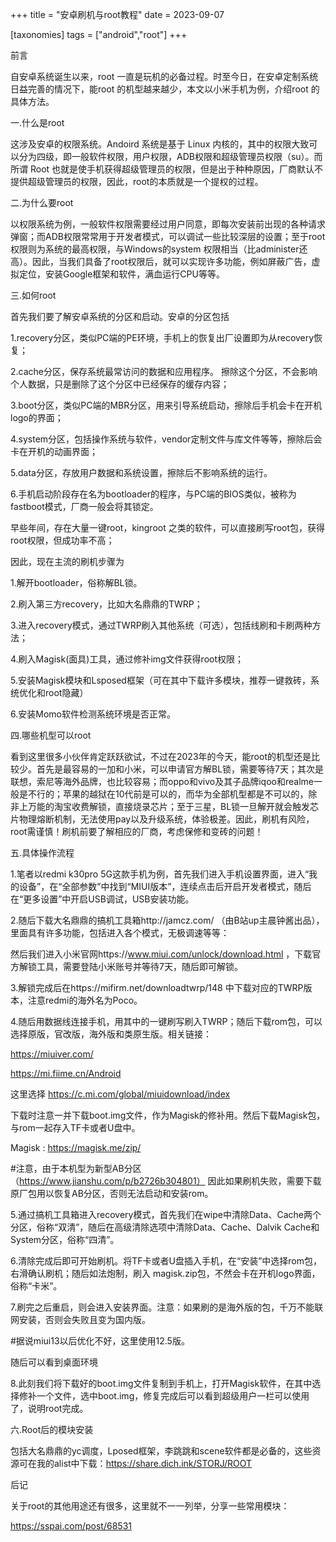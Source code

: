 +++
title = "安卓刷机与root教程"
date = 2023-09-07

[taxonomies]
tags = ["android","root"]
+++



前言

自安卓系统诞生以来，root 一直是玩机的必备过程。时至今日，在安卓定制系统日益完善的情况下，能root 的机型越来越少，本文以小米手机为例，介绍root 的具体方法。
<!-- more -->
一.什么是root

这涉及安卓的权限系统。Andoird 系统是基于 Linux 内核的，其中的权限大致可以分为四级，即一般软件权限，用户权限，ADB权限和超级管理员权限（su）。而所谓 Root 也就是使手机获得超级管理员的权限，但是出于种种原因，厂商默认不提供超级管理员的权限，因此，root的本质就是一个提权的过程。

二.为什么要root

以权限系统为例，一般软件权限需要经过用户同意，即每次安装前出现的各种请求弹窗；而ADB权限常常用于开发者模式，可以调试一些比较深层的设置；至于root权限则为系统的最高权限，与Windows的system 权限相当（比administer还高）。因此，当我们具备了root权限后，就可以实现许多功能，例如屏蔽广告，虚拟定位，安装Google框架和软件，满血运行CPU等等。

三.如何root

首先我们要了解安卓系统的分区和启动。安卓的分区包括

1.recovery分区，类似PC端的PE环境，手机上的恢复出厂设置即为从recovery恢复；

2.cache分区，保存系统最常访问的数据和应用程序。 擦除这个分区，不会影响个人数据，只是删除了这个分区中已经保存的缓存内容；

3.boot分区，类似PC端的MBR分区，用来引导系统启动，擦除后手机会卡在开机logo的界面；

4.system分区，包括操作系统与软件，vendor定制文件与库文件等等，擦除后会卡在开机的动画界面；

5.data分区，存放用户数据和系统设置，擦除后不影响系统的运行。

6.手机启动阶段存在名为bootloader的程序，与PC端的BIOS类似，被称为fastboot模式，厂商一般会将其锁定。

早些年间，存在大量一键root，kingroot 之类的软件，可以直接刷写root包，获得root权限，但成功率不高；

因此，现在主流的刷机步骤为

1.解开bootloader，俗称解BL锁。

2.刷入第三方recovery，比如大名鼎鼎的TWRP；

3.进入recovery模式，通过TWRP刷入其他系统（可选），包括线刷和卡刷两种方法；

4.刷入Magisk(面具)工具，通过修补img文件获得root权限；

5.安装Magisk模块和Lsposed框架（可在其中下载许多模块，推荐一键救砖，系统优化和root隐藏）

6.安装Momo软件检测系统环境是否正常。

四.哪些机型可以root

看到这里很多小伙伴肯定跃跃欲试，不过在2023年的今天，能root的机型还是比较少。首先是最容易的一加和小米，可以申请官方解BL锁，需要等待7天；其次是联想，索尼等海外品牌，也比较容易；而oppo和vivo及其子品牌iqoo和realme一般是不行的；苹果的越狱在10代前是可以的，而华为全部机型都是不可以的，除非上万能的淘宝收费解锁，直接烧录芯片；至于三星，BL锁一旦解开就会触发芯片物理熔断机制，无法使用pay以及升级系统，体验极差。因此，刷机有风险，root需谨慎！刷机前要了解相应的厂商，考虑保修和变砖的问题！

五.具体操作流程

1.笔者以redmi k30pro 5G这款手机为例，首先我们进入手机设置界面，进入“我的设备”，在“全部参数”中找到“MIUI版本”，连续点击后开启开发者模式，随后在“更多设置”中开启USB调试，USB安装功能。

2.随后下载大名鼎鼎的搞机工具箱http://jamcz.com/ （由B站up主晨钟酱出品），里面具有许多功能，包括进入各个模式，无极调速等等：

然后我们进入小米官网https://www.miui.com/unlock/download.html ，下载官方解锁工具，需要登陆小米账号并等待7天，随后即可解锁。

3.解锁完成后在https://mifirm.net/downloadtwrp/148 中下载对应的TWRP版本，注意redmi的海外名为Poco。

4.随后用数据线连接手机，用其中的一键刷写刷入TWRP；随后下载rom包，可以选择原版，官改版，海外版和类原生版。相关链接：

https://miuiver.com/

https://mi.fiime.cn/Android

这里选择 https://c.mi.com/global/miuidownload/index

下载时注意一并下载boot.img文件，作为Magisk的修补用。然后下载Magisk包，与rom一起存入TF卡或者U盘中。

Magisk : https://magisk.me/zip/

#注意，由于本机型为新型AB分区（https://www.jianshu.com/p/b2726b304801） 因此如果刷机失败，需要下载原厂包用以恢复AB分区，否则无法启动和安装rom。

5.通过搞机工具箱进入recovery模式，首先我们在wipe中清除Data、Cache两个分区，俗称“双清”，随后在高级清除选项中清除Data、Cache、Dalvik Cache和System分区，俗称“四清”。

6.清除完成后即可开始刷机。将TF卡或者U盘插入手机，在“安装”中选择rom包，右滑确认刷机；随后如法炮制，刷入 magisk.zip包，不然会卡在开机logo界面，俗称“卡米”。

7.刷完之后重启，则会进入安装界面。注意：如果刷的是海外版的包，千万不能联网安装，否则会失败且变为国内版。

#据说miui13以后优化不好，这里使用12.5版。

随后可以看到桌面环境

8.此刻我们将下载好的boot.img文件复制到手机上，打开Magisk软件，在其中选择修补一个文件，选中boot.img，修复完成后可以看到超级用户一栏可以使用了，说明root完成。

六.Root后的模块安装

包括大名鼎鼎的yc调度，Lposed框架，李跳跳和scene软件都是必备的，这些资源可在我的alist中下载：https://share.dich.ink/STORJ/ROOT

后记

关于root的其他用途还有很多，这里就不一一列举，分享一些常用模块：

https://sspai.com/post/68531

